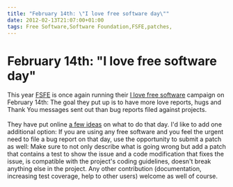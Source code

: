 ```yaml
---
title: "February 14th: \"I love free software day\""
date: 2012-02-13T21:07:00+01:00
tags: Free Software,Software Foundation,FSFE,patches,
---
```


# February 14th: "I love free software day"


This year <a href="http://www.fsfe.org">FSFE</a> is once again running their <a href="http://ilovefs.org">I love free 
software</a> campaign on February 14th: The goal they put up is to have more love reports, hugs and Thank You messages 
sent out than bug reports filed against projects.<br><br>They have put online <a 
href="http://fsfe.org/news/2012/news-20120209-01.en.html">a few ideas</a> on what to do that day. I'd like to add one 
additional option: If you are using any free software and you feel the urgent need to file a bug report on that day, 
use the opportunity to submit a patch as well: Make sure to not only describe what is going wrong but add a patch that 
contains a test to show the issue and a code modification that fixes the issue, is compatible with the project's coding 
guidelines, doesn't break anything else in the project. Any other contribution (documentation, increasing test 
coverage, help to other users) welcome as well of course.
